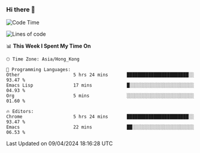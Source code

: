 ### Hi there 👋

<!--
**nicehiro/nicehiro** is a ✨ _special_ ✨ repository because its `README.md` (this file) appears on your GitHub profile.

Here are some ideas to get you started:

- 🔭 I’m currently working on ...
- 🌱 I’m currently learning ...
- 👯 I’m looking to collaborate on ...
- 🤔 I’m looking for help with ...
- 💬 Ask me about ...
- 📫 How to reach me: ...
- 😄 Pronouns: ...
- ⚡ Fun fact: ...
-->

<!--START_SECTION:waka-->
![Code Time](http://img.shields.io/badge/Code%20Time-301%20hrs%2040%20mins-blue)

![Lines of code](https://img.shields.io/badge/From%20Hello%20World%20I%27ve%20Written-2.6%20million%20lines%20of%20code-blue)

📊 **This Week I Spent My Time On** 

```text
🕑︎ Time Zone: Asia/Hong_Kong

💬 Programming Languages: 
Other                    5 hrs 24 mins       ███████████████████████░░   93.47 % 
Emacs Lisp               17 mins             █░░░░░░░░░░░░░░░░░░░░░░░░   04.93 % 
Org                      5 mins              ░░░░░░░░░░░░░░░░░░░░░░░░░   01.60 % 

🔥 Editors: 
Chrome                   5 hrs 24 mins       ███████████████████████░░   93.47 % 
Emacs                    22 mins             ██░░░░░░░░░░░░░░░░░░░░░░░   06.53 % 
```


 Last Updated on 09/04/2024 18:16:28 UTC
<!--END_SECTION:waka-->
